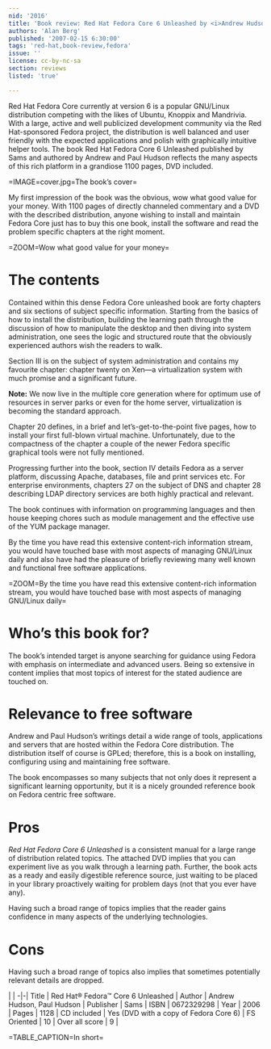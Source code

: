 ```yaml
---
nid: '2016'
title: 'Book review: Red Hat Fedora Core 6 Unleashed by <i>Andrew Hudson, Paul Hudson</i>'
authors: 'Alan Berg'
published: '2007-02-15 6:30:00'
tags: 'red-hat,book-review,fedora'
issue: ''
license: cc-by-nc-sa
section: reviews
listed: 'true'

---
```

Red Hat Fedora Core currently at version 6 is a popular GNU/Linux distribution competing with the likes of Ubuntu, Knoppix and Mandrivia. With a large, active and well publicized development community via the Red Hat-sponsored Fedora project, the distribution is well balanced and user friendly with the expected applications and polish with graphically intuitive helper tools. The book Red Hat Fedora Core 6 Unleashed published by Sams and authored by Andrew and Paul Hudson reflects the many aspects of this rich platform in a grandiose 1100 pages, DVD included.


=IMAGE=cover.jpg=The book’s cover=

My first impression of the book was the obvious, wow what good value for your money. With 1100 pages of directly channeled commentary and a DVD with the described distribution, anyone wishing to install and maintain Fedora Core just has to buy this one book, install the software and read the problem specific chapters at the right moment.


=ZOOM=Wow what good value for your money=


# The contents

Contained within this dense Fedora Core unleashed book are forty chapters and six sections of subject specific information. Starting from the basics of how to install the distribution, building the learning path through the discussion of how to manipulate the desktop and then diving into system administration, one sees the logic and structured route that the obviously experienced authors wish the readers to walk.

Section III is on the subject of system administration and contains my favourite chapter: chapter twenty on Xen—a virtualization system with much promise and a significant future.

**Note:** We now live in the multiple core generation where for optimum use of resources in server parks or even for the home server, virtualization is becoming the standard approach.

Chapter 20 defines, in a brief and let’s-get-to-the-point five pages, how to install your first full-blown virtual machine. Unfortunately, due to the compactness of the chapter a couple of the newer Fedora specific graphical tools were not fully mentioned.

Progressing further into the book, section IV details Fedora as a server platform, discussing Apache, databases, file and print services etc. For enterprise environments, chapters 27 on the subject of DNS and chapter 28 describing LDAP directory services are both highly practical and relevant.

The book continues with information on programming languages and then house keeping chores such as module management and the effective use of the YUM package manager.

By the time you have read this extensive content-rich information stream, you would have touched base with most aspects of managing GNU/Linux daily and also have had the pleasure of briefly reviewing many well known and functional free software applications.


=ZOOM=By the time you have read this extensive content-rich information stream, you would have touched base with most aspects of managing GNU/Linux daily=


# Who’s this book for?

The book’s intended target is anyone searching for guidance using Fedora with emphasis on intermediate and advanced users. Being so extensive in content implies that most topics of interest for the stated audience are touched on.


# Relevance to free software

Andrew and Paul Hudson’s writings detail a wide range of tools, applications and servers that are hosted within the Fedora Core distribution. The distribution itself of course is GPLed; therefore, this is a book on installing, configuring using and maintaining free software.

The book encompasses so many subjects that not only does it represent a significant learning opportunity, but it is a nicely grounded reference book on Fedora centric free software.


# Pros

_Red Hat Fedora Core 6 Unleashed_ is a consistent manual for a large range of distribution related topics. The attached DVD implies that you can experiment live as you walk through a learning path. Further, the book acts as a ready and easily digestible reference source, just waiting to be placed in your library proactively waiting for problem days (not that you ever have any).

Having such a broad range of topics implies that the reader gains confidence in many aspects of the underlying technologies.


# Cons

Having such a broad range of topics also implies that sometimes potentially relevant details are dropped.


 | |
-|-|
Title | Red Hat® Fedora™ Core 6 Unleashed | 
Author | Andrew Hudson, Paul Hudson | 
Publisher | Sams | 
ISBN | 0672329298 | 
Year | 2006 | 
Pages | 1128 | 
CD included | Yes (DVD with a copy of Fedora Core 6) | 
FS Oriented | 10 | 
Over all score | 9 | 

=TABLE_CAPTION=In short=

